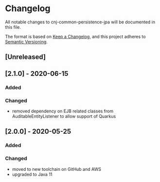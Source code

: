 # Changelog
All notable changes to cnj-common-persistence-jpa will be documented in this file.

The format is based on [Keep a Changelog](https://keepachangelog.com/en/1.0.0/),
and this project adheres to [Semantic Versioning](https://semver.org/spec/v2.0.0.html).

## [Unreleased]

## [2.1.0] - 2020-06-15
### Added
### Changed
- removed dependency on EJB related classes from AuditableEntityListener to allow support of Quarkus

## [2.0.0] - 2020-05-25
### Added
### Changed
- moved to new toolchain on GitHub and AWS
- upgraded to Java 11
